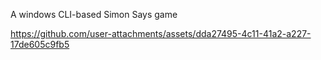 A windows CLI-based Simon Says game


https://github.com/user-attachments/assets/dda27495-4c11-41a2-a227-17de605c9fb5
